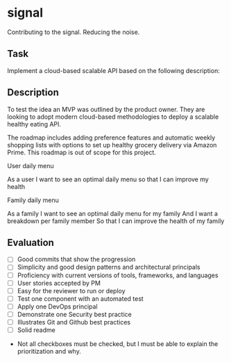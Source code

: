 # signal
Contributing to the signal. Reducing the noise.

## Task
Implement a cloud-based scalable API based on the following description:

## Description
To test the idea an MVP was outlined by the product owner. They are looking to adopt modern cloud-based methodologies to deploy a scalable healthy eating API.

The roadmap includes adding preference features and automatic weekly shopping lists with options to set up healthy grocery delivery via Amazon Prime. This roadmap is out of scope for this project.

User daily menu

As a user
I want to see an optimal daily menu
so that I can improve my health

Family daily menu

As a family
I want to see an optimal daily menu for my family
And I want a breakdown per family member
So that I can improve the health of my family

## Evaluation
- [ ] Good commits that show the progression
- [ ] Simplicity and good design patterns and architectural principals
- [ ] Proficiency with current versions of tools, frameworks, and languages
- [ ] User stories accepted by PM
- [ ] Easy for the reviewer to run or deploy
- [ ] Test one component with an automated test
- [ ] Apply one DevOps principal 
- [ ] Demonstrate one Security best practice
- [ ] Illustrates Git and Github best practices 
- [ ] Solid readme 

* Not all checkboxes must be checked, but I must be able to explain the prioritization and why.
